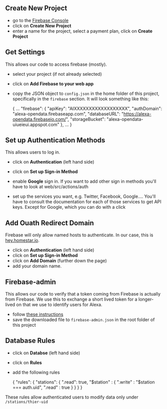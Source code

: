 ## Create New Project

* go to the [Firebase Console](https://console.firebase.google.com/)
* click on **Create New Project**
* enter a name for the project, select a payment plan, click on **Create Project**

## Get Settings

This allows our code to access firebase (mostly).

* select your project (if not already selected)
* click on **Add Firebase to your web app**
* copy the JSON object to `config.json` in the home folder of this project,
  specifically in the `firebase` section. It will look something like this:

    {
        …
        "firebase": {
            "apiKey": "AIXXXXXXXXXXXXXXXXXX",
            "authDomain": "alexa-opendata.firebaseapp.com",
            "databaseURL": "https://alexa-opendata.firebaseio.com/",
            "storageBucket": "alexa-opendata-uiueieui.appspot.com"
        },
        …
    }

## Set up Authentication Methods

This allows users to log in.

* click on **Authentication** (left hand side)
* click on **Set up Sign-in Method**
* enable **Google** sign in. 
  If you want to add other sign in methods you&apos;ll 
  have to look at web/src/actions/auth 

* set up the services you want, e.g. Twitter, Facebook, Google…. 
  You&apos;ll have to consult the documentation for each of
  those services to get API keys. Except for Google, which 
  you can do with a click

## Add Ouath Redirect Domain

Firebase will only allow named hosts to authenticate. 
In our case, this is [hey.homestar.io](https://hey.homestar.io).

* click on **Authentication** (left hand side)
* click on **Set up Sign-in Method**
* click on **Add Domain** (further down the page)
* add your domain name.

## Firebase-admin

This allows our code to verify that a token coming from
Firebase is actually from Firebase. We use this
to exchange a short lived token for a longer-lived
on that we use to identify users for Alexa.

* follow [these instructions](https://firebase.google.com/docs/admin/setup)
* save the downloaded file to `firebase-admin.json` in the root
  folder of this project

## Database Rules

* click on **Databse** (left hand side)
* click on **Rules**
* add the following rules

    {
        "rules": {
          "stations": {
            ".read": true,
            "$station" : {
              ".write" : "$station === auth.uid",
              ".read" : true
            }
          }
        }
    }

These rules allow authenticated users to modify data
only under `/stations/thier-uid`
